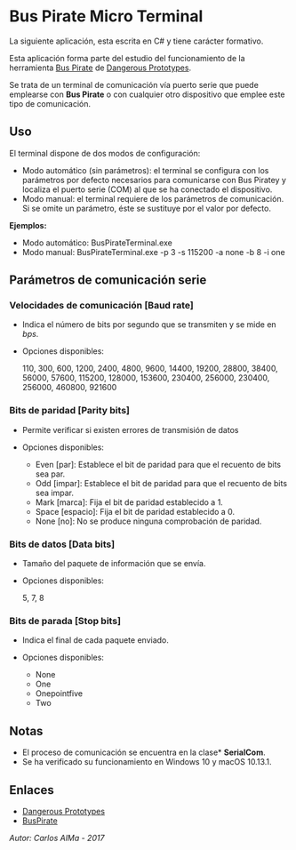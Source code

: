 # Bus Pirate Micro Terminal

La siguiente aplicación, esta escrita en C# y tiene carácter formativo.

Esta aplicación forma parte del estudio del funcionamiento de la herramienta [Bus Pirate](http://dangerousprototypes.com/blog/bus-pirate-manual/) de [Dangerous Prototypes](http://dangerousprototypes.com/).

Se trata de un terminal de comunicación vía puerto serie que puede emplearse con **Bus Pirate** o con cualquier otro dispositivo que emplee este tipo de comunicación.

## Uso

El terminal dispone de dos modos de configuración:

- Modo automático (sin parámetros): el terminal se configura con los parámetros por defecto necesarios para comunicarse con Bus Piratey y localiza el puerto serie (COM) al que se ha conectado el dispositivo.
- Modo manual: el terminal requiere de los parámetros de comunicación. Si se omite un parámetro, éste se sustituye por el valor por defecto.

**Ejemplos:**

- Modo automático: BusPirateTerminal.exe
- Modo manual: BusPirateTerminal.exe -p 3 -s 115200 -a none -b 8 -i one

## Parámetros de comunicación serie

### Velocidades de comunicación [Baud rate]

- Indica el número de bits por segundo que se transmiten y se mide en *bps*.
- Opciones disponibles:

  110, 300, 600, 1200, 2400, 4800, 9600, 14400, 19200, 28800, 38400, 56000, 57600, 115200, 128000, 153600, 230400, 256000, 230400, 256000, 460800, 921600

### Bits de paridad [Parity bits]

- Permite verificar si existen errores de transmisión de datos
- Opciones disponibles:

  * Even [par]: Establece el bit de paridad para que el recuento de bits sea par.
  * Odd [impar]: Establece el bit de paridad para que el recuento de bits sea impar.
  * Mark [marca]: Fija el bit de paridad establecido a 1.
  * Space [espacio]: Fija el bit de paridad establecido a 0.
  * None [no]: No se produce ninguna comprobación de paridad.

### Bits de datos [Data bits]

- Tamaño del paquete de información que se envía.
- Opciones disponibles:

  5, 7, 8

### Bits de parada [Stop bits]

- Indica el final de cada paquete enviado.
- Opciones disponibles:

  * None
  * One
  * Onepointfive
  * Two

## Notas

- El proceso de comunicación se encuentra en la clase* **SerialCom**.
- Se ha verificado su funcionamiento en Windows 10 y macOS 10.13.1.

## Enlaces

- [Dangerous Prototypes](http://dangerousprototypes.com/)
- [BusPirate](http://dangerousprototypes.com/blog/bus-pirate-manual/)

*Autor: Carlos AlMa - 2017*
